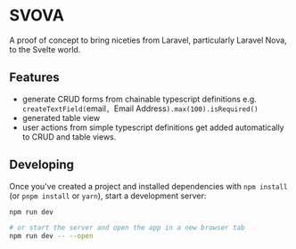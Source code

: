 # SVOVA

A proof of concept to bring niceties from Laravel, particularly Laravel Nova, to the Svelte world.

## Features

- generate CRUD forms from chainable typescript definitions e.g. `createTextField(`email`, `Email Address`).max(100).isRequired()`
- generated table view
- user actions from simple typescript definitions get added automatically to CRUD and table views.

## Developing

Once you've created a project and installed dependencies with `npm install` (or `pnpm install` or `yarn`), start a development server:

```bash
npm run dev

# or start the server and open the app in a new browser tab
npm run dev -- --open
```
